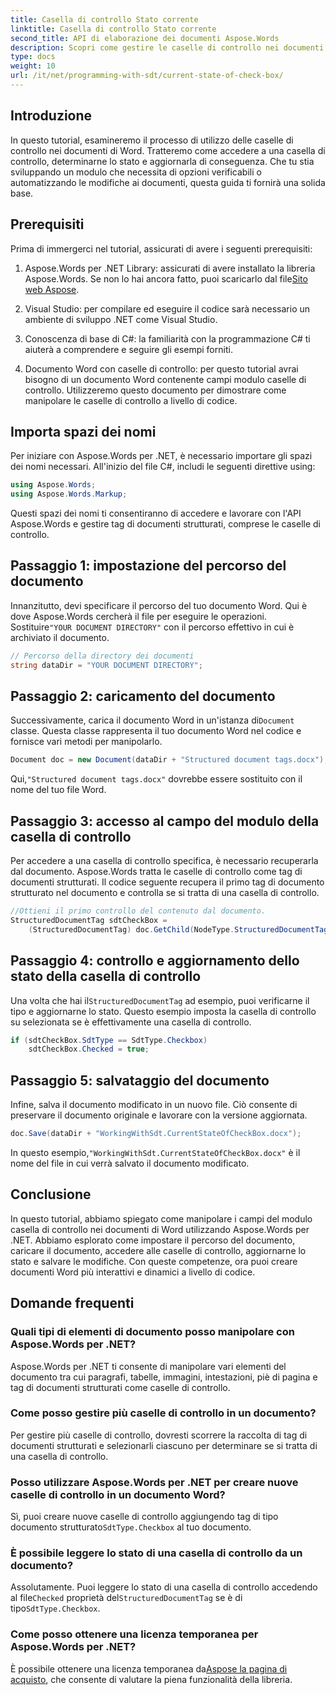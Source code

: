 ```yaml
---
title: Casella di controllo Stato corrente
linktitle: Casella di controllo Stato corrente
second_title: API di elaborazione dei documenti Aspose.Words
description: Scopri come gestire le caselle di controllo nei documenti Word con Aspose.Words per .NET. Questa guida illustra la configurazione, l'aggiornamento e il salvataggio delle caselle di controllo a livello di codice.
type: docs
weight: 10
url: /it/net/programming-with-sdt/current-state-of-check-box/
---
```

## Introduzione

In questo tutorial, esamineremo il processo di utilizzo delle caselle di controllo nei documenti di Word. Tratteremo come accedere a una casella di controllo, determinarne lo stato e aggiornarla di conseguenza. Che tu stia sviluppando un modulo che necessita di opzioni verificabili o automatizzando le modifiche ai documenti, questa guida ti fornirà una solida base.

## Prerequisiti

Prima di immergerci nel tutorial, assicurati di avere i seguenti prerequisiti:

1.  Aspose.Words per .NET Library: assicurati di avere installato la libreria Aspose.Words. Se non lo hai ancora fatto, puoi scaricarlo dal file[Sito web Aspose](https://releases.aspose.com/words/net/).

2. Visual Studio: per compilare ed eseguire il codice sarà necessario un ambiente di sviluppo .NET come Visual Studio.

3. Conoscenza di base di C#: la familiarità con la programmazione C# ti aiuterà a comprendere e seguire gli esempi forniti.

4. Documento Word con caselle di controllo: per questo tutorial avrai bisogno di un documento Word contenente campi modulo caselle di controllo. Utilizzeremo questo documento per dimostrare come manipolare le caselle di controllo a livello di codice.

## Importa spazi dei nomi

Per iniziare con Aspose.Words per .NET, è necessario importare gli spazi dei nomi necessari. All'inizio del file C#, includi le seguenti direttive using:

```csharp
using Aspose.Words;
using Aspose.Words.Markup;
```

Questi spazi dei nomi ti consentiranno di accedere e lavorare con l'API Aspose.Words e gestire tag di documenti strutturati, comprese le caselle di controllo.

## Passaggio 1: impostazione del percorso del documento

 Innanzitutto, devi specificare il percorso del tuo documento Word. Qui è dove Aspose.Words cercherà il file per eseguire le operazioni. Sostituire`"YOUR DOCUMENT DIRECTORY"` con il percorso effettivo in cui è archiviato il documento.

```csharp
// Percorso della directory dei documenti
string dataDir = "YOUR DOCUMENT DIRECTORY";
```

## Passaggio 2: caricamento del documento

 Successivamente, carica il documento Word in un'istanza di`Document` classe. Questa classe rappresenta il tuo documento Word nel codice e fornisce vari metodi per manipolarlo.

```csharp
Document doc = new Document(dataDir + "Structured document tags.docx");
```

 Qui,`"Structured document tags.docx"` dovrebbe essere sostituito con il nome del tuo file Word.

## Passaggio 3: accesso al campo del modulo della casella di controllo

Per accedere a una casella di controllo specifica, è necessario recuperarla dal documento. Aspose.Words tratta le caselle di controllo come tag di documenti strutturati. Il codice seguente recupera il primo tag di documento strutturato nel documento e controlla se si tratta di una casella di controllo.

```csharp
//Ottieni il primo controllo del contenuto dal documento.
StructuredDocumentTag sdtCheckBox =
    (StructuredDocumentTag) doc.GetChild(NodeType.StructuredDocumentTag, 0, true);
```

## Passaggio 4: controllo e aggiornamento dello stato della casella di controllo

 Una volta che hai il`StructuredDocumentTag` ad esempio, puoi verificarne il tipo e aggiornarne lo stato. Questo esempio imposta la casella di controllo su selezionata se è effettivamente una casella di controllo.

```csharp
if (sdtCheckBox.SdtType == SdtType.Checkbox)
    sdtCheckBox.Checked = true;
```

## Passaggio 5: salvataggio del documento

Infine, salva il documento modificato in un nuovo file. Ciò consente di preservare il documento originale e lavorare con la versione aggiornata.

```csharp
doc.Save(dataDir + "WorkingWithSdt.CurrentStateOfCheckBox.docx");
```

 In questo esempio,`"WorkingWithSdt.CurrentStateOfCheckBox.docx"` è il nome del file in cui verrà salvato il documento modificato.

## Conclusione

In questo tutorial, abbiamo spiegato come manipolare i campi del modulo casella di controllo nei documenti di Word utilizzando Aspose.Words per .NET. Abbiamo esplorato come impostare il percorso del documento, caricare il documento, accedere alle caselle di controllo, aggiornarne lo stato e salvare le modifiche. Con queste competenze, ora puoi creare documenti Word più interattivi e dinamici a livello di codice.

## Domande frequenti

### Quali tipi di elementi di documento posso manipolare con Aspose.Words per .NET?
Aspose.Words per .NET ti consente di manipolare vari elementi del documento tra cui paragrafi, tabelle, immagini, intestazioni, piè di pagina e tag di documenti strutturati come caselle di controllo.

### Come posso gestire più caselle di controllo in un documento?
Per gestire più caselle di controllo, dovresti scorrere la raccolta di tag di documenti strutturati e selezionarli ciascuno per determinare se si tratta di una casella di controllo.

### Posso utilizzare Aspose.Words per .NET per creare nuove caselle di controllo in un documento Word?
 Sì, puoi creare nuove caselle di controllo aggiungendo tag di tipo documento strutturato`SdtType.Checkbox` al tuo documento.

### È possibile leggere lo stato di una casella di controllo da un documento?
 Assolutamente. Puoi leggere lo stato di una casella di controllo accedendo al file`Checked` proprietà del`StructuredDocumentTag` se è di tipo`SdtType.Checkbox`.

### Come posso ottenere una licenza temporanea per Aspose.Words per .NET?
 È possibile ottenere una licenza temporanea da[Aspose la pagina di acquisto](https://purchase.aspose.com/temporary-license/), che consente di valutare la piena funzionalità della libreria.